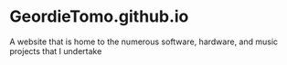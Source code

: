 # GeordieTomo.github.io

A website that is home to the numerous software, hardware, and music projects that I undertake
